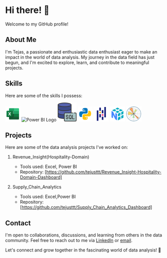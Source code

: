 # Hi there! 👋

Welcome to my GitHub profile!

## About Me

I'm Tejas, a passionate and enthusiastic data enthusiast eager to make an impact in the world of data analysis. My journey in the data field has just begun, and I'm excited to explore, learn, and contribute to meaningful projects.

## Skills

Here are some of the skills I possess:

![Excel Logo](/logos/icons8-excel-48.png)
![Power BI Logo](https://img.icons8.com/color/48/000000/power-bi.png)
![SQL Logo](/logos/icons8-sql-60.png)
![Python Logo](/logos/icons8-python-48.png)
![Pandas Logo](/logos/icons8-pandas-48.png)
![NumPy Logo](/logos/icons8-numpy-48.png)
![Matplotlib Logo](/logos/Matplotlib.png)

## Projects

Here are some of the data analysis projects I've worked on:

1. Revenue_Insight(Hospitality-Domain)
   - Tools used: Excel, Power BI
   - Repository: [https://github.com/tejusttt/Revenue_Insight-Hospitality-Domain-Dashboard]

2. Supply_Chain_Analytics
   - Tools used: Excel,Power BI
   - Repository: [https://github.com/tejusttt/Supply_Chain_Analytics_Dashboard]


## Contact

I'm open to collaborations, discussions, and learning from others in the data community. Feel free to reach out to me via [LinkedIn](https://www.linkedin.com/in/yourlinkedinprofile) or [email](mailto:tejasgorule39@gmail.com).

Let's connect and grow together in the fascinating world of data analysis! 🚀

